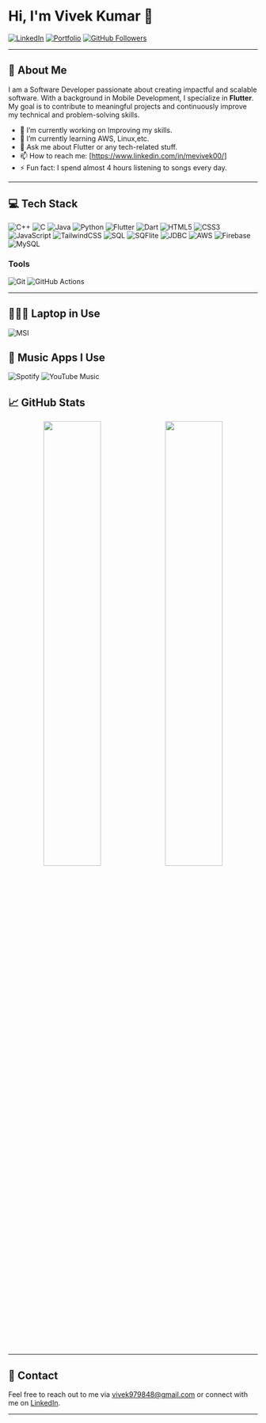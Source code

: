 # Hi, I'm Vivek Kumar 👋

[![LinkedIn](https://img.shields.io/badge/LinkedIn-YourProfile-blue?logo=linkedin)](https://www.linkedin.com/in/mevivek00/)
[![Portfolio](https://img.shields.io/badge/Portfolio-Visit-brightgreen?logo=google-chrome)]()
[![GitHub Followers](https://img.shields.io/github/followers/yourusername?label=Follow&style=social)](https://github.com/me-vivek-kr)

---

## 🚀 About Me

I am a Software Developer passionate about creating impactful and scalable software. With a background in Mobile Development, I specialize in **Flutter**. My goal is to contribute to meaningful projects and continuously improve my technical and problem-solving skills.

- 🔭 I’m currently working on Improving my skills.
- 🌱 I’m currently learning AWS, Linux,etc.
- 💬 Ask me about Flutter or any tech-related stuff.
- 📫 How to reach me: [https://www.linkedin.com/in/mevivek00/]
- ⚡ Fun fact: I spend almost 4 hours listening to songs every day.

---

## 💻 Tech Stack

![C++](https://img.shields.io/badge/C%2B%2B-00599C?style=for-the-badge&logo=c%2B%2B&logoColor=white)
![C](https://img.shields.io/badge/C-A8B9CC?style=for-the-badge&logo=c&logoColor=white)
![Java](https://img.shields.io/badge/Java-ED8B00?style=for-the-badge&logo=java&logoColor=white)
![Python](https://img.shields.io/badge/Python-3776AB?style=for-the-badge&logo=python&logoColor=white)
![Flutter](https://img.shields.io/badge/Flutter-02569B?style=for-the-badge&logo=flutter&logoColor=white)
![Dart](https://img.shields.io/badge/Dart-0175C2?style=for-the-badge&logo=dart&logoColor=white)
![HTML5](https://img.shields.io/badge/HTML5-E34F26?style=for-the-badge&logo=html5&logoColor=white)
![CSS3](https://img.shields.io/badge/CSS3-1572B6?style=for-the-badge&logo=css3&logoColor=white)
![JavaScript](https://img.shields.io/badge/JavaScript-F7DF1E?style=for-the-badge&logo=javascript&logoColor=black)
![TailwindCSS](https://img.shields.io/badge/Tailwind_CSS-38B2AC?style=for-the-badge&logo=tailwind-css&logoColor=white)
![SQL](https://img.shields.io/badge/SQL-4479A1?style=for-the-badge&logo=sql&logoColor=white)
![SQFlite](https://img.shields.io/badge/SQFlite-47A248?style=for-the-badge&logo=sqlite&logoColor=white)
![JDBC](https://img.shields.io/badge/JDBC-4479A1?style=for-the-badge&logo=java&logoColor=white)
![AWS](https://img.shields.io/badge/AWS-232F3E?style=for-the-badge&logo=amazon-aws&logoColor=white)
![Firebase](https://img.shields.io/badge/Firebase-FFCA28?style=for-the-badge&logo=firebase&logoColor=black)
![MySQL](https://img.shields.io/badge/MySQL-4479A1?style=for-the-badge&logo=mysql&logoColor=white)




### Tools
![Git](https://img.shields.io/badge/Git-F05032?style=for-the-badge&logo=git&logoColor=white)
![GitHub Actions](https://img.shields.io/badge/GitHub_Actions-2088FF?style=for-the-badge&logo=github-actions&logoColor=white)

---

## 👨🏻‍💻 Laptop in Use
![MSI](https://img.shields.io/badge/MSI_Bravo-000000?style=for-the-badge&logo=msi&logoColor=red)

## 🎵 Music Apps I Use
![Spotify](https://img.shields.io/badge/Spotify-1DB954?style=for-the-badge&logo=spotify&logoColor=white)
![YouTube Music](https://img.shields.io/badge/YouTube_Music-FF0000?style=for-the-badge&logo=youtube-music&logoColor=white)


## 📈 GitHub Stats

<p align="center">
  <img width="48%" src="https://github-readme-stats.vercel.app/api?username=me-vivek-kr&show_icons=true&theme=radical" />
  <img width="48%" src="https://github-readme-streak-stats.herokuapp.com/?user=yourusername&theme=radical" />
</p>

---


## 📧 Contact

Feel free to reach out to me via [vivek979848@gmail.com](mailto:vivek979848@gmail.com) or connect with me on [LinkedIn](https://www.linkedin.com/in/mevivek00).

---

